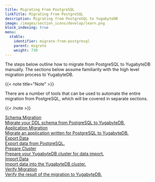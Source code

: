 ```yaml
---
title: Migrating From PostgreSQL
linkTitle: Migrating From PostgreSQL
description: Migrating from PostgreSQL to YugabyteDB
image: /images/section_icons/develop/learn.png
block_indexing: true
menu:
  stable:
    identifier: migrate-from-postgresql
    parent: migrate
    weight: 730
---
```


The steps below outline how to migrate from PostgreSQL to YugabyteDB manually. The sections below assume familiarity with the high level migration process to YugabyteDB. 

{{< note title="Note" >}}

There are a number of tools that can be used to automate the entire migration from PostgreSQL, which will be covered in separate sections.

{{< /note >}}


<div class="row">

  <div class="col-12 col-md-6 col-lg-12 col-xl-6">
    <a class="section-link icon-offset" href="migrate-schema/">
      <div class="head">
        <div class="icon">
          <i class="icon-database-alt2"></i>
        </div>
        <div class="title">Schema Migration</div>
      </div>
      <div class="body">
        Migrate your DDL schema from PostgreSQL to YugabyteDB.
      </div>
    </a>
  </div>

  <div class="col-12 col-md-6 col-lg-12 col-xl-6">
    <a class="section-link icon-offset" href="migrate-application/">
      <div class="head">
        <div class="icon">
          <i class="icon-database-alt2"></i>
        </div>
        <div class="title">Application Migration</div>
      </div>
      <div class="body">
        Migrate an application written for PostgreSQL to YugabyteDB.
      </div>
    </a>
  </div>

  <div class="col-12 col-md-6 col-lg-12 col-xl-6">
    <a class="section-link icon-offset" href="export-data/">
      <div class="head">
        <div class="icon">
          <i class="icon-database-alt2"></i>
        </div>
        <div class="title">Export Data</div>
      </div>
      <div class="body">
        Export data from PostgreSQL.
      </div>
    </a>
  </div>

  <div class="col-12 col-md-6 col-lg-12 col-xl-6">
    <a class="section-link icon-offset" href="prepare-cluster/">
      <div class="head">
        <div class="icon">
          <i class="icon-database-alt2"></i>
        </div>
        <div class="title">Prepare Cluster</div>
      </div>
      <div class="body">
        Prepare your YugabyteDB cluster for data import.
      </div>
    </a>
  </div>

  <div class="col-12 col-md-6 col-lg-12 col-xl-6">
    <a class="section-link icon-offset" href="import-data/">
      <div class="head">
        <div class="icon">
          <i class="icon-database-alt2"></i>
        </div>
        <div class="title">Import Data</div>
      </div>
      <div class="body">
        Import data into the YugabyteDB cluster.
      </div>
    </a>
  </div>

  <div class="col-12 col-md-6 col-lg-12 col-xl-6">
    <a class="section-link icon-offset" href="verify-migration/">
      <div class="head">
        <div class="icon">
          <i class="icon-database-alt2"></i>
        </div>
        <div class="title">Verify Migration</div>
      </div>
      <div class="body">
        Verify the result of the migration to YugabyteDB.
      </div>
    </a>
  </div>

</div>

